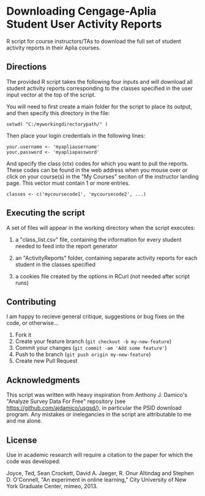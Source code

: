 # Downloading Cengage-Aplia Student User Activity Reports

R script for course instructors/TAs to download the full set of student activity reports in their Aplia courses.

## Directions

The provided R script takes the following four inputs and will download all student activity reports corresponding to the classes specified in the user input vector at the top of the script.

You will need to first create a main folder for the script to place its output, and then specify this directory in the file:

    setwd( "C:/myworkingdirectorypath/" )

Then place your login credentials in the following lines:

    your.username <- 'myapliausername'
    your.password <- 'myapliapassword'

And specify the class (ctx) codes for which you want to pull the reports. These codes can be found in the web address when you mouse over or click on your course(s) in the "My Courses" seciton of the instructor landing page. This vector must contain 1 or more entries.

    classes <- c('mycoursecode1', 'mycoursecode2', ...)


## Executing the script
A set of files will appear in the working directory when the script executes:

1) a "class_list.csv" file, containing the information for every student needed to feed into the report generator

2) an "ActivityReports" folder, containing separate activity reports for each student in the classes specified

3) a cookies file created by the options in RCurl (not needed after script runs)

## Contributing
I am happy to recieve general critique, suggestions or bug fixes on the code, or otherwise...

1. Fork it
2. Create your feature branch (`git checkout -b my-new-feature`)
3. Commit your changes (`git commit -am 'Add some feature'`)
4. Push to the branch (`git push origin my-new-feature`)
5. Create new Pull Request

## Acknowledgments
This script was written with heavy inspiration from Anthony J. Damico's "Analyze Survey Data For Free" repository (see https://github.com/ajdamico/usgsd/), in particular the PSID download program. Any mistakes or inelegancies in the script are attributable to me and me alone.

## License
Use in academic research will require a citation to the paper for which the code was developed:

Joyce, Ted, Sean Crockett, David A. Jaeger, R. Onur Altindag and Stephen D. O'Connell, "An experiment in online learning," City University of New York Graduate Center, mimeo, 2013.